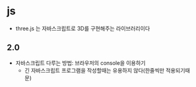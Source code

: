 # js

- three.js 는 자바스크립트로 3D를 구현해주는 라이브러리이다

  



## 2.0

- 자바스크립트 다루는 방법: 브라우저의 console을 이용하기
  - 긴 자바스크립트 프로그램을 작성할때는 유용하지 않다(한줄씩만 적용되기때문)
